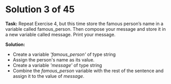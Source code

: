 # Solution 3 of 45

**Task:** Repeat Exercise 4, but this time store the famous person’s name in a variable called famous_person. Then compose your message and store it in a new variable called message. Print your message.

**Solution:** 
- Create a variable *'famous_person'* of type string 
- Assign the person's name as its value.
- Create a variable *'message'* of type string 
- Combine the *famous_person* variable with the rest of the sentence and assign it to the value of *message*.
